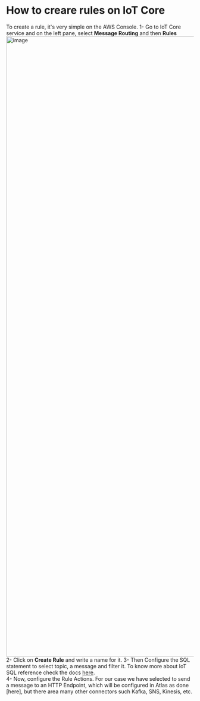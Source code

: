 # How to creare rules on IoT Core

To create a rule, it's very simple on the AWS Console. 
1- Go to IoT Core service and on the left pane, select **Message Routing** and then **Rules**
<img width="1668" alt="image" src="https://github.com/mongodb-industry-solutions/smart-factory-computer-vision-inference/assets/45240043/e2eddd13-0268-4323-8ac5-20827f54af9d">
2- Click on **Create Rule** and write a name for it. 
3- Then Configure the SQL statement to select topic, a message and filter it. To know more about IoT SQL reference check the docs [here](https://docs.aws.amazon.com/iot/latest/developerguide/iot-sql-reference.html?icmpid=docs_iot_hp_act).  
4- Now, configure the Rule Actions. For our case we have selected to send a message to an HTTP Endpoint, which will be configured in Atlas as done [here], but there area many other connectors such Kafka, SNS, Kinesis, etc. 
